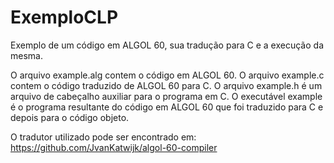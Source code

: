 # ExemploCLP
Exemplo de um código em ALGOL 60, sua tradução para C e a execução da mesma.

O arquivo example.alg contem o código em ALGOL 60.
O arquivo example.c contem o código traduzido de ALGOL 60 para C.
O arquivo example.h é um arquivo de cabeçalho auxiliar para o programa em C.
O executável example é o programa resultante do código em ALGOL 60 que foi traduzido para C e depois
para o código objeto. 

O tradutor utilizado pode ser encontrado em: https://github.com/JvanKatwijk/algol-60-compiler
